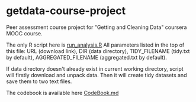 # getdata-course-project
Peer assessment course project for "Getting and Cleaning Data" coursera MOOC course.

The only R script here is [run_analysis.R](run_analysis.R)
All parameters listed in the top of this file: URL (download link), DIR (data directory), TIDY_FILENAME (tidy.txt by default), AGGREGATED_FILENAME (aggregated.txt by default).

If data directory doesn't already exist in current working directory, script will firstly download and unpack data. Then it will create tidy datasets and save them to two text files.

The codebook is available here [CodeBook.md](CodeBook.md)
